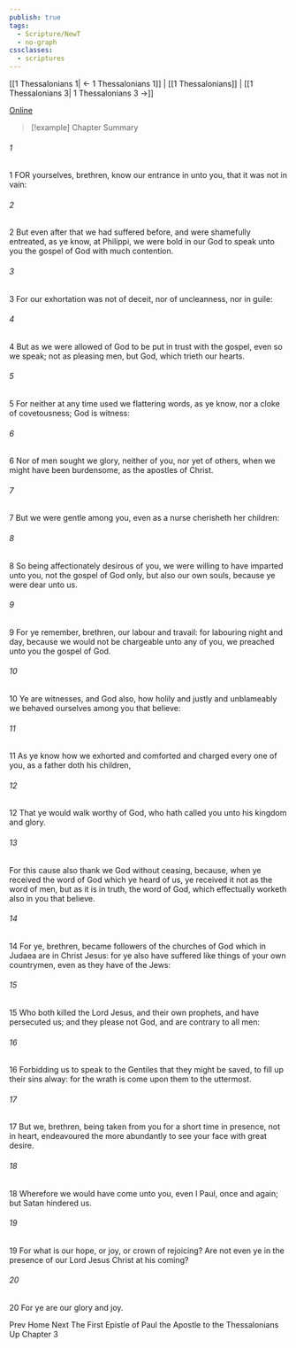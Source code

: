 ```yaml
---
publish: true
tags:
  - Scripture/NewT
  - no-graph
cssclasses:
  - scriptures
---
```

[[1 Thessalonians 1| ← 1 Thessalonians 1]] | [[1 Thessalonians]] | [[1 Thessalonians 3| 1 Thessalonians 3 →]]

[Online](https://churchofjesuschrist.org/study/scriptures/nt/1-thes/2?lang=eng)

>[!example] Chapter Summary
>
###### 1
1 FOR yourselves, brethren, know our entrance in unto you, that it was not in vain:
###### 2
2 But even after that we had suffered before, and were shamefully entreated, as ye know, at Philippi, we were bold in our God to speak unto you the gospel of God with much contention.
###### 3
3 For our exhortation was not of deceit, nor of uncleanness, nor in guile:
###### 4
4 But as we were allowed of God to be put in trust with the gospel, even so we speak; not as pleasing men, but God, which trieth our hearts.
###### 5
5 For neither at any time used we flattering words, as ye know, nor a cloke of covetousness; God is witness:
###### 6
6 Nor of men sought we glory, neither of you, nor yet of others, when we might have been burdensome, as the apostles of Christ.
###### 7
7 But we were gentle among you, even as a nurse cherisheth her children:
###### 8
8 So being affectionately desirous of you, we were willing to have imparted unto you, not the gospel of God only, but also our own souls, because ye were dear unto us.
###### 9
9 For ye remember, brethren, our labour and travail: for labouring night and day, because we would not be chargeable unto any of you, we preached unto you the gospel of God.
###### 10
10 Ye are witnesses, and God also, how holily and justly and unblameably we behaved ourselves among you that believe:
###### 11
11 As ye know how we exhorted and comforted and charged every one of you, as a father doth his children,
###### 12
12 That ye would walk worthy of God, who hath called you unto his kingdom and glory.
###### 13
For this cause also thank we God without ceasing, because, when ye received the word of God which ye heard of us, ye received it not as the word of men, but as it is in truth, the word of God, which effectually worketh also in you that believe.
###### 14
14 For ye, brethren, became followers of the churches of God which in Judaea are in Christ Jesus: for ye also have suffered like things of your own countrymen, even as they have of the Jews:
###### 15
15 Who both killed the Lord Jesus, and their own prophets, and have persecuted us; and they please not God, and are contrary to all men:
###### 16
16 Forbidding us to speak to the Gentiles that they might be saved, to fill up their sins alway: for the wrath is come upon them to the uttermost.
###### 17
17 But we, brethren, being taken from you for a short time in presence, not in heart, endeavoured the more abundantly to see your face with great desire.
###### 18
18 Wherefore we would have come unto you, even I Paul, once and again; but Satan hindered us.
###### 19
19 For what is our hope, or joy, or crown of rejoicing? Are not even ye in the presence of our Lord Jesus Christ at his coming?
###### 20
20 For ye are our glory and joy.

Prev
Home
Next
The First Epistle of Paul the Apostle to the Thessalonians
Up
Chapter 3




